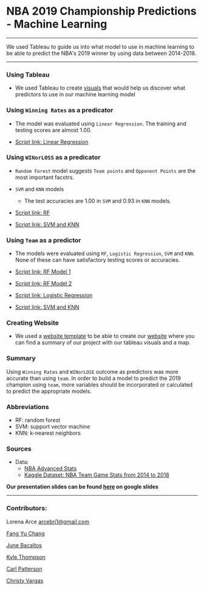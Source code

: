 # NBA 2019 Championship Predictions - Machine Learning

- - -

We used Tableau to guide us into what model to use in machine learning to be able to predict the NBA's 2019 winner by using data between 2014-2018.

- - -

### Using Tableau
* We used Tableau to create [visuals](https://public.tableau.com/profile/kyle.thompson1039#!/vizhome/FinalProject-NBAPredictions/WhatDefensiveStatsDelivertheNBAChampionship?publish=yes) that would help us discover what predictors to use in our machine learning model

### Using `Winning Rates` as a predicator
* The model was evaluated using `Linear Regression`. The training and testing scores are almost 1.00.

<!-- ![Residual plot](https://github.com/arcebri1/FinalProject/blob/fyc_analysis/NBA_Model_Img/01_LinearRegression.png?raw=true) -->

* [Script link: Linear Regression](https://github.com/arcebri1/FinalProject/blob/fyc_analysis/NBA_ML_Scripts/01_Linear_Regression_winning_rate_predictions.ipynb)

### Using `WINorLOSS` as a predicator
* `Random Forest` model suggests `Team points` and `Opponent Points` are the most important facotrs.

<!-- ![RF bar plot](https://github.com/arcebri1/FinalProject/blob/fyc_analysis/NBA_Model_Img/02_RandomForest_bar.png?raw=true) -->

* `SVM` and `KNN` models
      
   * The test accuracies are 1.00 in `SVM` and 0.93 in `KNN` models.
      
* [Script link: RF](https://github.com/arcebri1/FinalProject/blob/fyc_analysis/NBA_ML_Scripts/02_Random_Forest_win_lose_predictions.ipynb)
* [Script link: SVM and KNN](https://github.com/arcebri1/FinalProject/blob/fyc_analysis/NBA_ML_Scripts/03_SVM_KNN_win_lose_predictions.ipynb)

### Using `Team` as a predictor
* The models were evaluated using `RF`, `Logistic Regression`, `SVM` and `KNN`. None of these can have satisfactory testing scores or accuracies.

* [Script link: RF Model 1](https://github.com/arcebri1/FinalProject/blob/fyc_analysis/NBA_ML_Scripts/06_Random_Forest_team_predictions.ipynb)
* [Script link: RF Model 2](https://github.com/arcebri1/FinalProject/blob/fyc_analysis/NBA_ML_Scripts/07_Random_Forest_team_predictions.ipynb)
* [Script link: Logistic Regression](https://github.com/arcebri1/FinalProject/blob/fyc_analysis/NBA_ML_Scripts/04_Logistic_Regression_team_predictions.ipynb)
* [Script link: SVM and KNN](https://github.com/arcebri1/FinalProject/blob/fyc_analysis/NBA_ML_Scripts/05_SVM_KNN_team_predictions.ipynb)

### Creating Website
* We used a [website template](https://startbootstrap.com/) to be able to create our [website](https://nbawinner.herokuapp.com/) where you can find a summary of our project with our tableau visuals and a map.

### Summary
Using `Winning Rates` and `WINorLOSE` outcome as predictors was more accurate than using `team`. In order to build a model to predict the 2019 champion using `team`, more variables should be incorporated or calculated to predict the appropriate models. 

### Abbreviations
* RF: random forest
* SVM: support vector machine
* KNN: k-nearest neighbors 

### Sources
* Data:
    * [NBA Advanced Stats](https://www.nba.com/stats/teams/traditional/?PerMode=Totals&sort=TEAM_NAME&dir=-1&Season=2013-14&SeasonType=Regular%20Season)
    * [Kaggle Dataset: NBA Team Game Stats from 2014 to 2018](https://www.kaggle.com/ionaskel/nba-games-stats-from-2014-to-2018)

**Our presentation slides can be found [here](https://docs.google.com/presentation/d/16FN2uw3LRPfq_rNr2zvIXdyJ8zDSZy9FCenjT6JKRhQ/edit#slide=id.gbb6f307798_0_470) on google slides**

- - -

### Contributors:

Lorena Arce arcebri1@gmail.com

[Fang Yu Chang](https://github.com/changrita1114)

[June Bacaltos](https://github.com/junark)

[Kyle Thompson](https://github.com/Kyle86T)

[Carl Patterson](https://github.com/cpatterson71)

[Christy Vargas](https://github.com/christianV29)